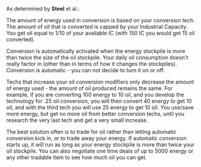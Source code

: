 As determined by **Steel** et al.:

The amount of energy used in conversion is based on your conversion
tech. The amount of oil that is converted is capped by your Industrial
Capacity. You get oil equal to 1/10 of your available IC (with 150 IC
you would get 15 oil converted).

Conversion is automatically activated when the energy stockpile is more
than twice the size of the oil stockpile. Your daily oil consumption
doesn't really factor in (other than in terms of how it changes the
stockpiles). Conversion is automatic - you can not decide to turn it on
or off.

Techs that increase your oil conversion modifiers only decrease the
amount of energy used - the amount of oil produced remains the same. For
example, if you are converting 100 energy to 10 oil, and you develop the
technology for .25 oil conversion, you will then convert 40 energy to
get 10 oil, and with the third tech you will use 25 energy to get 10
oil. You use/save more energy, but get no more oil from better
conversion techs, until you research the very last tech and get a very
small increase.

The best solution often is to trade for oil rather than letting
automatic conversion kick in, or to trade away your energy. If automatic
conversion starts up, it will run as long as your energy stockpile is
more than twice your oil stockpile. You can also negotiate one time
deals of up to 5000 energy or any other tradable item to see how much
oil you can get.

